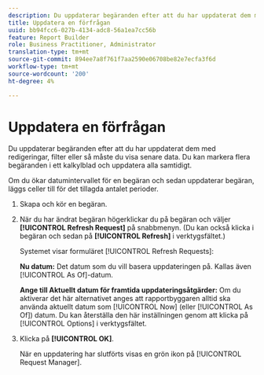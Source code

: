 ```yaml
---
description: Du uppdaterar begäranden efter att du har uppdaterat dem med redigeringar, filter eller så måste du visa senare data. Du kan markera flera begäranden i ett kalkylblad och uppdatera alla samtidigt.
title: Uppdatera en förfrågan
uuid: bb94fcc6-027b-4134-adc8-56a1ea7cc56b
feature: Report Builder
role: Business Practitioner, Administrator
translation-type: tm+mt
source-git-commit: 894ee7a8f761f7aa2590e06708be82e7ecfa3f6d
workflow-type: tm+mt
source-wordcount: '200'
ht-degree: 4%

---
```



# Uppdatera en förfrågan

Du uppdaterar begäranden efter att du har uppdaterat dem med redigeringar, filter eller så måste du visa senare data. Du kan markera flera begäranden i ett kalkylblad och uppdatera alla samtidigt.

Om du ökar datumintervallet för en begäran och sedan uppdaterar begäran, läggs celler till för det tillagda antalet perioder.

1. Skapa och kör en begäran.
1. När du har ändrat begäran högerklickar du på begäran och väljer **[!UICONTROL Refresh Request]** på snabbmenyn. (Du kan också klicka i begäran och sedan på **[!UICONTROL Refresh]** i verktygsfältet.)

   Systemet visar formuläret [!UICONTROL Refresh Requests]:

   **Nu datum:** Det datum som du vill basera uppdateringen på. Kallas även [!UICONTROL As Of]-datum.

   **Ange till Aktuellt datum för framtida uppdateringsåtgärder:** Om du aktiverar det här alternativet anges att rapportbyggaren alltid ska använda aktuellt datum som  [!UICONTROL Now] (eller  [!UICONTROL As Of]) datum. Du kan återställa den här inställningen genom att klicka på [!UICONTROL Options] i verktygsfältet.
1. Klicka på **[!UICONTROL OK]**.

   När en uppdatering har slutförts visas en grön ikon på [!UICONTROL Request Manager].
